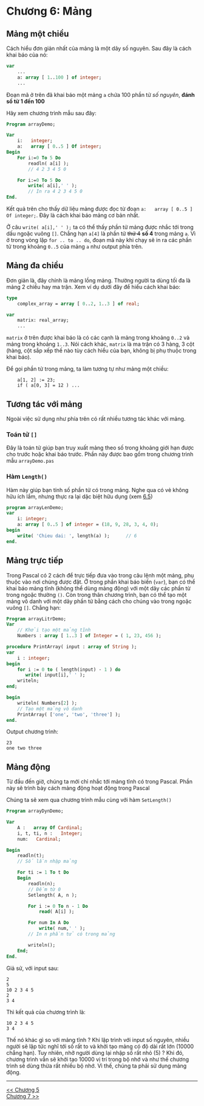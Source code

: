 Chương 6: Mảng
================

Mảng một chiều
------------------

Cách hiểu đơn giản nhất của mảng là một dãy số nguyên. Sau đây là cách khai báo của nó:

```pascal
var
    ...
    a: array [ 1..100 ] of integer;
    ...
```

Đoạn mã ở trên đã khai báo một mảng `a` chứa 100 phần tử _số nguyên_, **đánh số từ 1 đến 100**

Hãy xem chương trình mẫu sau đây:

```pascal
Program arrayDemo;

Var
    i:   integer;
    a:   array [ 0..5 ] Of integer;
Begin
    For i:=0 To 5 Do
        readln( a[i] );
        // 4 2 3 4 5 0

    For i:=0 To 5 Do
        write( a[i],' ' );
        // In ra 4 2 3 4 5 0
End.
```

Kết quả trên cho thấy dữ liệu mảng được đọc từ đoạn `a:   array [ 0..5 ] Of integer;`. Đây là cách khai báo mảng cơ bản nhất.

Ở câu `write( a[i],' ' );` ta có thể thấy phần tử mảng được nhắc tới trong dấu ngoặc vuông `[]`. Chẳng hạn `a[4]` là phần tử ~~thứ 4~~ **số 4** trong mảng `a`.
Vì ở trong vòng lặp `for .. to .. do`, đoạn mã này khi chạy sẽ in ra các phần tử trong khoảng `0..5` của mảng `a` như output phía trên.

Mảng đa chiều
--------------------

Đơn giản là, đây chính là mảng lồng mảng. Thường người ta dùng tối đa là mảng 2 chiều hay ma trận. Xem ví dụ dưới đây để hiểu cách khai báo:

```pascal
type
    complex_array = array [ 0..2, 1..3 ] of real;

var
    matrix: real_array;
    ...
```

`matrix` ở trên được khai báo là có các cạnh là mảng trong khoảng `0..2` và mảng trong khoảng `1..3`. Nói cách khác, `matrix` là ma trận có 3 hàng, 3 cột (hàng, cột sắp xếp thế nào tùy cách hiểu của bạn, không bị phụ thuộc trong khai báo).

Để gọi phần tử trong mảng, ta làm tương tự như mảng một chiều:

```
    a[1, 2] := 23;
    if ( a[0, 3] = 12 ) ...
```

Tương tác với mảng
------------------

Ngoài việc sử dụng như phía trên có rất nhiều tương tác khác với mảng.

### Toán tử `[]`
Đây là toán tử giúp bạn truy xuất mảng theo số trong khoảng giới hạn được cho trước hoặc khai báo trước. Phần này được bao gồm trong chương trình mẫu `arrayDemo.pas`

### Hàm `Length()`
Hàm này giúp bạn tính số phần tử có trong mảng. Nghe qua có vẻ không hữu ích lắm, nhưng thực ra lại dặc biệt hữu dụng (xem [6.5]())

```pascal
program arrayLenDemo;
var
    i: integer;
    a: array [ 0..5 ] of integer = (18, 9, 28, 3, 4, 0);
begin
    write( 'Chieu dai: ', length(a) );      // 6
end.
```

Mảng trực tiếp
--------------

Trong Pascal có 2 cách để trực tiếp đưa vào trong câu lệnh một mảng, phụ thuộc vào nơi chúng được đặt. Ở trong phần khai báo biến (`var`), bạn có thể khai báo mảng tĩnh (không thể dùng mảng động) với một dãy các phần từ trong ngoặc thường `()`. Còn trong thân chương trình, bạn có thể tạo một mảng vô danh với một dãy phần tử bằng cách cho chúng vào trong ngoặc vuông `[]`. Chẳng hạn:

```pascal
Program arrayLitrDemo;
Var
    // Khởi tạo một mảng tĩnh
    Numbers : array [ 1..3 ] of Integer = ( 1, 23, 456 );

procedure PrintArray( input : array of String );
var
    i : integer;
begin
    for i := 0 to ( length(input) - 1 ) do
       write( input[i],' ' );
    writeln;
end;

begin
    writeln( Numbers[2] );
    // Tạo một mảng vô danh
    PrintArray( ['one', 'two', 'three'] );
end.
```

Output chương trình:
```
23
one two three
```

Mảng động
---------

Từ đầu đến giờ, chúng ta mới chỉ nhắc tới mảng tĩnh có trong Pascal. Phần này sẽ trình bày cách mảng động hoạt động trong Pascal

Chúng ta sẽ xem qua chương trình mẫu cùng với hàm `SetLength()`

```pascal
Program arrayDynDemo;

Var 
    A :   array Of Cardinal;
    i, t, ti, n :   Integer;
    num:   Cardinal;

Begin
    readln(t);
    // Số lần nhập mảng

    For ti := 1 To t Do
    Begin
        readln(n);
        // Đếm từ 0
        Setlength( A, n );

        For i := 0 To n - 1 Do
            read( A[i] );

        For num In A Do
            write( num,' ' );
        // In n phần tử có trong mảng

        writeln();
    End;
End.
```

Giả sử, với input sau:
```
2
5
10 2 3 4 5
2
3 4
```

Thì kết quả của chương trình là:
```
10 2 3 4 5
3 4
```

Thế nó khác gì so với mảng tĩnh ? Khi lập trình với input số nguyên, nhiều người sẽ lập tức nghĩ tới số rất to và khởi tạo mảng có độ dài rất lớn (10000 chẳng hạn). Tuy nhiên, nhỡ người dùng lại nhập số rất nhỏ (5) ? Khi đó, chương trình vẫn sẽ khởi tạo 10000 vị trí trong bộ nhớ và như thế chương trình sẽ dùng thừa rất nhiều bộ nhớ. Vì thế, chúng ta phải sử dụng mảng động.
- - -
[<< Chương 5](chapter05.md)  
[Chương 7 >>](chapter07.md)
